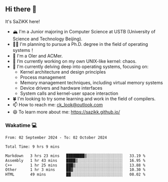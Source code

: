 ## Hi there 👋

It's SaZiKK here!

- 🏔️ I'm a Junior majoring in Computer Science  at USTB (University of Science and Technology Beijing).
- 🧑‍🎓 I'm planning to pursue a Ph.D. degree in the field of operating systems！
- 🚀 I'm a OIer and ACMer.
- 🔭 I’m currently working on my own UNIX-like kernel: chaos.
- 🌱 I'm currently delving deep into operating systems, focusing on:
  - Kernel architecture and design principles
  - Process management
  - Memory management techniques, including virtual memory systems
  - Device drivers and hardware interfaces
  - System calls and kernel-user space interaction
- 🍀 I'm looking to try some learning and work in the field of compilers.
- 📫 How to reach me: ck_look@outlook.com
- 😄 To learn more about me: https://sazikk.github.io/

  
<!--
**SaZiKK/SaZiKK** is a ✨ _special_ ✨ repository because its `README.md` (this file) appears on your GitHub profile.

Here are some ideas to get you started:

- 🔭 I’m currently working on ...
- 🌱 I’m currently learning ...
- 👯 I’m looking to collaborate on ...
- 🤔 I’m looking for help with ...
- 💬 Ask me about ...
- 📫 How to reach me: ...
- 😄 Pronouns: ...
- ⚡ Fun fact: ...
-->

### Wakatime 💻

<!--START_SECTION:waka-->

```txt
From: 02 September 2024 - To: 02 October 2024

Total Time: 9 hrs 9 mins

Markdown   3 hrs 23 mins   ████████▒░░░░░░░░░░░░░░░░   33.19 %
Assembly   1 hr 43 mins    ████▒░░░░░░░░░░░░░░░░░░░░   16.95 %
C++        1 hr 25 mins    ███▒░░░░░░░░░░░░░░░░░░░░░   13.88 %
Other      1 hr 3 mins     ██▓░░░░░░░░░░░░░░░░░░░░░░   10.30 %
HTML       49 mins         ██░░░░░░░░░░░░░░░░░░░░░░░   08.02 %
```

<!--END_SECTION:waka-->
